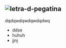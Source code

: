 ![letra-d-pegatina](https://github.com/user-attachments/assets/e18d49f4-70ea-41bc-b2be-9bf4e9a59dfb)
---
dqdqwdqwdqwdqdwq
* ddse
* huhuh
* jjnj
